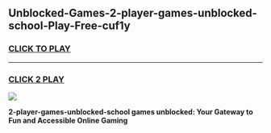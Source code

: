 
## Unblocked-Games-2-player-games-unblocked-school-Play-Free-cuf1y
<h3>
<a href="https://premium76.site?title=2-player-games-unblocked-school&ref=19M">CLICK TO PLAY</a></h3>
<hr>

<h3>
<a href="https://premium76.site?title=2-player-games-unblocked-school&ref=19M">CLICK 2 PLAY</a>
  
</h3>

<a href="https://premium76.site?title=2-player-games-unblocked-school&ref=19M"><img src="https://clearcache.store/games.png"></a>


**2-player-games-unblocked-school games unblocked: Your Gateway to Fun and Accessible Online Gaming**
